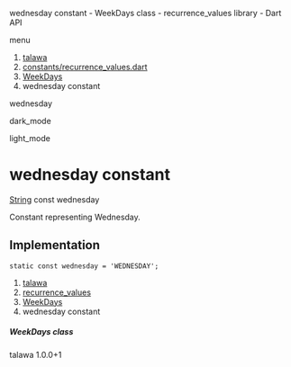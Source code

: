 




wednesday constant - WeekDays class - recurrence\_values library - Dart API







menu

1. [talawa](../../index.html)
2. [constants/recurrence\_values.dart](../../file-___home_harshil_Desktop_open-source_palisadoes_talawa_lib_constants_recurrence_values/)
3. [WeekDays](../../file-___home_harshil_Desktop_open-source_palisadoes_talawa_lib_constants_recurrence_values/WeekDays-class.html)
4. wednesday constant

wednesday


dark\_mode

light\_mode




# wednesday constant


[String](https://api.flutter.dev/flutter/dart-core/String-class.html)
const wednesday

Constant representing Wednesday.


## Implementation

```
static const wednesday = 'WEDNESDAY';
```

 


1. [talawa](../../index.html)
2. [recurrence\_values](../../file-___home_harshil_Desktop_open-source_palisadoes_talawa_lib_constants_recurrence_values/)
3. [WeekDays](../../file-___home_harshil_Desktop_open-source_palisadoes_talawa_lib_constants_recurrence_values/WeekDays-class.html)
4. wednesday constant

##### WeekDays class





talawa
1.0.0+1






